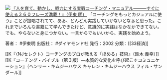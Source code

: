 [![](https://images-fe.ssl-images-amazon.com/images/I/51V1twF4e0L._SL160_.jpg)](http://www.amazon.co.jp/exec/obidos/ASIN/B0718WPG46/choiyaki81-22/ref=nosim)
[『人を育て、動かし、戦力にする実戦コーチング・マニュアル———すぐに使える２６０フレーズ満載！』（伊東 明）](http://www.amazon.co.jp/exec/obidos/ASIN/B0718WPG46/choiyaki81-22/ref=nosim)
「コーチングをもっとカジュアルに使う」ことが提唱されてて、あぁ、どんどん実践していかないとなぁと思った。これまでいろんな書籍にて学んできたけど、意識的に実践はなかなかできてない。でも、やらないと身につかない。一言からでもいいから、実践を始めよう。

著者： #伊東明
出版社： #ダイヤモンド社
発行：2002
分類：[[33経済]]

[[K『〈NJセレクト〉コーチングのプロが教える「ほめる」技術』（鈴木 義幸）]]
[[K『コーチング・バイブル（第３版）―本質的な変化を呼び起こすコミュニケーション』（ヘンリー・キムジーハウス キャレン・キムジーハウス フィル・サンダール]]

